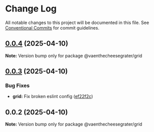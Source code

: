# Change Log

All notable changes to this project will be documented in this file.
See [Conventional Commits](https://conventionalcommits.org) for commit guidelines.

## [0.0.4](https://github.com/HRahimy/cheese-grater/compare/@vaenthecheesegrater/grid@0.0.3...@vaenthecheesegrater/grid@0.0.4) (2025-04-10)

**Note:** Version bump only for package @vaenthecheesegrater/grid

## [0.0.3](https://github.com/HRahimy/cheese-grater/compare/@vaenthecheesegrater/grid@0.0.2...@vaenthecheesegrater/grid@0.0.3) (2025-04-10)

### Bug Fixes

- **grid:** Fix broken eslint config ([ef22f2c](https://github.com/HRahimy/cheese-grater/commit/ef22f2ce73c6d367d727d4fcb55ad7a4a195da10))

## 0.0.2 (2025-04-10)

**Note:** Version bump only for package @vaenthecheesegrater/grid
